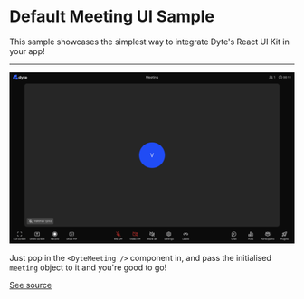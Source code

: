# Default Meeting UI Sample

This sample showcases the simplest way to integrate Dyte's React UI Kit in your app!

---

![A screenshot of the DyteMeeting component](./screenshot.png)

Just pop in the `<DyteMeeting />` component in, and pass the initialised
`meeting` object to it and you're good to go!

[See source](./src/App.tsx)
